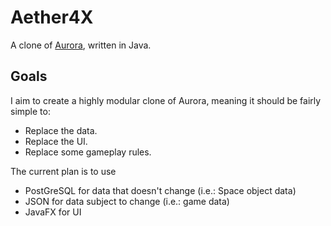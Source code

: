 # Aether4X
A clone of [Aurora](), written in Java.

## Goals
I aim to create a highly modular clone of Aurora, meaning it should be fairly simple to:
 * Replace the data.
 * Replace the UI.
 * Replace some gameplay rules.
 
The current plan is to use 
 * PostGreSQL for data that doesn't change (i.e.: Space object data)
 * JSON for data subject to change (i.e.: game data)
 * JavaFX for UI
